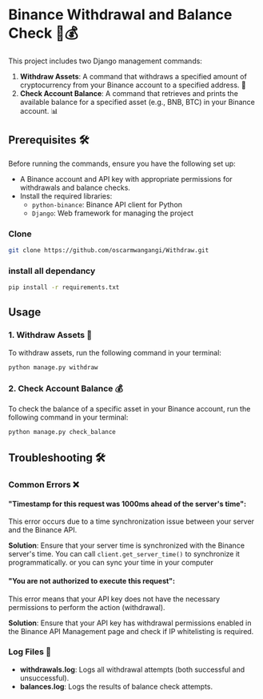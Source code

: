 # Binance Withdrawal and Balance Check 🚀💰

This project includes two Django management commands:

1. **Withdraw Assets**: A command that withdraws a specified amount of cryptocurrency from your Binance account to a specified address. 💸
2. **Check Account Balance**: A command that retrieves and prints the available balance for a specified asset (e.g., BNB, BTC) in your Binance account. 📊

## Prerequisites 🛠️

Before running the commands, ensure you have the following set up:

- A Binance account and API key with appropriate permissions for withdrawals and balance checks.
- Install the required libraries:
  - `python-binance`: Binance API client for Python
  - `Django`: Web framework for managing the project

### Clone
```bash
git clone https://github.com/oscarmwangangi/Withdraw.git
```
### install all dependancy
```bash
pip install -r requirements.txt
```

## Usage
### 1. Withdraw Assets 💸
To withdraw assets, run the following command in your terminal:
```bash
python manage.py withdraw
```
### 2. Check Account Balance 💰
To check the balance of a specific asset in your Binance account, run the following command in your terminal:
``` bash
python manage.py check_balance
```

## Troubleshooting 🛠️

### Common Errors ❌

#### "Timestamp for this request was 1000ms ahead of the server's time":

This error occurs due to a time synchronization issue between your server and the Binance API.

**Solution**: Ensure that your server time is synchronized with the Binance server's time. You can call `client.get_server_time()` to synchronize it programmatically.
or you can sync your time in your computer

#### "You are not authorized to execute this request":

This error means that your API key does not have the necessary permissions to perform the action (withdrawal).

**Solution**: Ensure that your API key has withdrawal permissions enabled in the Binance API Management page and check if IP whitelisting is required.

### Log Files 📄

- **withdrawals.log**: Logs all withdrawal attempts (both successful and unsuccessful).
- **balances.log**: Logs the results of balance check attempts.

